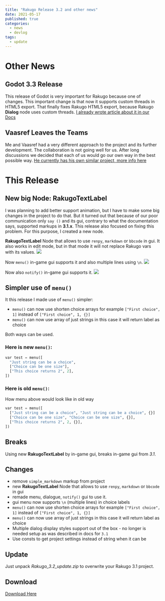 ```yaml
---
title: "Rakugo Release 3.2 and other news"
date: 2021-05-17
published: true
categories:
  - news
  - devlog
tags:
  - update
---
```


# Other News

## Godot 3.3 Release

This release of Godot is very important for Rakugo because one of changes.
This important change is that now it supports custom threads in HTML5 export.
That finally fixes Rakugo HTML5 export, because Rakugo **Dialog** node uses custom threads.
[I already wrote article about it in our Docs](https://rakugodocs.readthedocs.io/en/latest/topics/export/)

## Vaasref Leaves the Teams

Me and Vaasref had a very different approach to the project and its further development.
The collaboration is not going well for us.
After long discussions we decided that each of us would go our own way in the best possible way.
[He currently has his own similar project, more info here](https://github.com/Vaasref/Agartha)

# This Release

## New big Node: RakugoTextLabel

I was planning to add better support animation, but I have to make some big changes in the project to do that.
But it turned out that because of our poor communication only `say ()` and its gui,
contrary to what the documentation says, supported markups in **3.1.x**.
This release also focused on fixing this problem. For this purpose, I created a new node.

**RakugoTextLabel** Node that allows to use `renpy`, `markdown` or `bbcode` in gui.
It also works in edit mode, but in that mode it will not replace Rakugo vars with its values.
![](devlogs/3.2/RakugoTextLabel.gif)

Now `menu()` in-game gui supports it and also multiple lines using `\n`.
![](devlogs/3.2/Menu.gif)

Now also `notify()` in-game gui supports it.
![](devlogs/3.2/Notify.gif)

## Simpler use of `menu()`

It this release I made use of `menu()` simpler:

- `menu()` can now use shorten choice arrays for example `["First choice", 1]` instead of `["First choice", 1, {}]`
- `menu()` can now use array of just strings in this case it will return label as choice

Both ways can be used.

### Here is new `menu()`:

```python
var test = menu([
  "Just string can be a choice",
  ["Choice can be one size"],
  ["This choice returns 2", 2],
])
```

### Here is old `menu()`:

How menu above would look like in old way

```python
var test = menu([
  ["Just string can be a choice", "Just string can be a choice", {}]
  ["Choice can be one size", "Choice can be one size", {}],
  ["This choice returns 2", 2, {}],
])
```

## Breaks

Using new **RakugoTextLabel** by in-game gui, breaks in-game gui from _3.1_.

## Changes

- remove `simple_markdown` markup from project
- new **RakugoTextLabel** Node that allows to use `renpy`, `markdown` or `bbcode` in gui
- remade menu, dialogue, `notify()` gui to use it.
- gui menu now supports `\n` (multiple lines) in choice labels
- `menu()` can now use shorten choice arrays for example `["First choice", 1]` instead of `["First choice", 1, {}]`
- `menu()` can now use array of just strings in this case it will return label as choice
- Multiple dialog display styles support out of the box - no longer is needed setup as was described in docs for `3.1`
- Use consts to get project settings instead of string when it can be

## Update

Just unpack _Rakugo_3.2_update.zip_ to overwrite your Rakugo 3.1 project.

## Download

[Download Here](https://github.com/rakugoteam/Rakugo/releases/tag/3.2.0)

